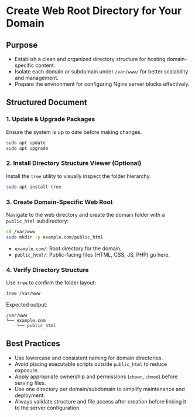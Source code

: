 # Create Web Root Directory for Your Domain

## Purpose

* Establish a clean and organized directory structure for hosting domain-specific content.
* Isolate each domain or subdomain under `/var/www/` for better scalability and management.
* Prepare the environment for configuring Nginx server blocks effectively.

## Structured Document

### 1. Update & Upgrade Packages

Ensure the system is up to date before making changes.

```bash
sudo apt update
sudo apt upgrade
```

### 2. Install Directory Structure Viewer (Optional)

Install the `tree` utility to visually inspect the folder hierarchy.

```bash
sudo apt install tree
```

### 3. Create Domain-Specific Web Root

Navigate to the web directory and create the domain folder with a `public_html` subdirectory:

```bash
cd /var/www
sudo mkdir -p example.com/public_html
```

* `example.com/`: Root directory for the domain.
* `public_html/`: Public-facing files (HTML, CSS, JS, PHP) go here.

### 4. Verify Directory Structure

Use `tree` to confirm the folder layout:

```bash
tree /var/www
```

Expected output:

```
/var/www
└── example.com
    └── public_html
```

## Best Practices

* Use lowercase and consistent naming for domain directories.
* Avoid placing executable scripts outside `public_html` to reduce exposure.
* Apply appropriate ownership and permissions (`chown`, `chmod`) before serving files.
* Use one directory per domain/subdomain to simplify maintenance and deployment.
* Always validate structure and file access after creation before linking it to the server configuration.
